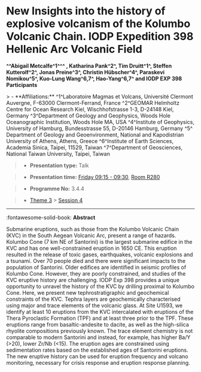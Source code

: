 # New Insights into the history of explosive volcanism of the Kolumbo Volcanic Chain. IODP Expedition 398 Hellenic Arc Volcanic Field

**^^Abigail Metcalfe^1^^^ , Katharina Pank^2^, Tim Druitt^1^, Steffen Kutterolf^2^, Jonas Preine^3^, Christin Hübscher^4^, Paraskevi Nomikou^5^, Kuo-Lung Wang^6,7^, Hao-Yang^6,7^ and IODP EXP 398 Participants**

<!-- more -->> - **Affiliations:** ^1^Laboratoire Magmas et Volcans, Université Clermont Auvergne, F-63000 Clermont-Ferrand, France ^2^GEOMAR Helmholtz Centre for Ocean Research Kiel, Wischhofstrasse 1-3, D-24148 Kiel, Germany ^3^Department of Geology and Geophysics, Woods Hole Oceanographic Institution, Woods Hole MA, USA ^4^Institute of Geophysics, University of Hamburg, Bundesstrasse 55, D-20146 Hamburg, Germany ^5^ Department of Geology and Geoenvironment, National and Kapodistrian University of Athens, Athens, Greece ^6^Institute of Earth Sciences, Academia Sinica, Taipei, 11529, Taiwan ^7^Department of Geosciences, National Taiwan University, Taipei, Taiwan

> - **Presentation type:** Talk

> - **Presentation time:** [Friday 09:15 - 09:30](../sessions_comparison.md#__tabbed_4_3), [Room R280](../maps_venue.md#__tabbed_1_1)

> - **Programme No:** 3.4.4

> - [Theme 3](../theme3.md) > [Session 4](../sessions/session-3-4.md)

--- 

:fontawesome-solid-book: **Abstract**

Submarine eruptions, such as those from the Kolumbo Volcanic Chain (KVC) in the South Aegean Volcanic Arc, present a range of hazards. Kolumbo Cone (7 km NE of Santorini) is the largest submarine edifice in the KVC and has one well-constrained eruption in 1650 CE. This eruption resulted in the release of toxic gases, earthquakes, volcanic explosions and a tsunami. Over 70 people died and there were significant impacts to the population of Santorini. Older edifices are identified in seismic profiles of Kolumbo Cone. However, they are poorly constrained, and studies of the KVC eruptive history are challenging. IODP Exp 398 provides a unique opportunity to unravel the history of the KVC by drilling proximal to Kolumbo Cone. Here, we present new tephrostratigraphic and geochemical constraints of the KVC. Tephra layers are geochemically characterised using major and trace elements of the volcanic glass. At Site U1593, we identify at least 10 eruptions from the KVC intercalated with eruptions of the Thera Pyroclastic Formation (TPF) and at least three prior to the TPF. These eruptions range from basaltic-andesite to dacite, as well as the high-silica rhyolite compositions previously known. The trace element chemistry is not comparable to modern Santorini and instead, for example, has higher Ba/Y (>20), lower Zr/Nb (<15). The eruption ages are constrained using sedimentation rates based on the established ages of Santorini eruptions. The new eruptive history can be used for eruption frequency and volcano monitoring, necessary for crisis response and eruption response planning.

